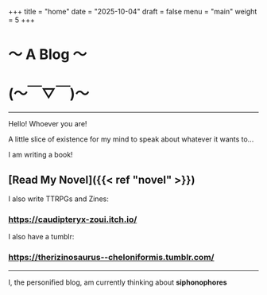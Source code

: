 +++
title = "home"
date = "2025-10-04"
draft = false
menu = "main" 
weight = 5
+++

# 〜 A Blog 〜
# (～￣▽￣)～
---
Hello! 
Whoever you are!

A little slice of existence for my mind to speak about whatever it wants to...

I am writing a book!

## [Read My Novel]({{< ref "novel" >}})

I also write TTRPGs and Zines:
### https://caudipteryx-zoui.itch.io/

I also have a tumblr:  
### https://therizinosaurus--cheloniformis.tumblr.com/

---
I, the personified blog, am currently thinking about **siphonophores**
